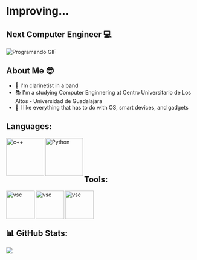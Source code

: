 # Improving...

## Next Computer Engineer &#x1F4BB; 
<img src="https://1.bp.blogspot.com/-6AYOlKIRAns/WYiZ8lGfICI/AAAAAAAABTk/c6fzq1mX274z6P6eqE8oYipgTSllHeJ4ACLcBGAs/s1600/programando.gif" alt="Programando GIF">

## About Me &#x1F60E;
- &#x1F3B5; I'm clarinetist in a band
- &#x1F4DA; I'm a studying Computer Enginnering at Centro Universitario de Los Altos - Universidad de Guadalajara
- &#x1F4F1; I like everything that has to do with OS, smart devices, and gadgets

## Languages:

<img align="left" alt="c++" width="100px" src="https://upload.wikimedia.org/wikipedia/commons/thumb/1/18/ISO_C%2B%2B_Logo.svg/1822px-ISO_C%2B%2B_Logo.svg.png" />
<img align="left" alt="Python" width="100px" src="https://upload.wikimedia.org/wikipedia/commons/c/c3/Python-logo-notext.svg" />

<br>
<br>
<br>
<br>


## Tools:  
</p>
<img align="left" alt="vsc" width="75px" src="https://upload.wikimedia.org/wikipedia/commons/thumb/9/9a/Visual_Studio_Code_1.35_icon.svg/2048px-Visual_Studio_Code_1.35_icon.svg.png" /> 
<img align="left" alt="vsc" width="75px" src="https://yefriromero.com/paginas/Portafolio%20Romero%202020/Programacion/img/Pseint.png" />
<img align="left" alt="vsc" width="75px" src="https://upload.wikimedia.org/wikipedia/commons/thumb/1/1d/PyCharm_Icon.svg/1024px-PyCharm_Icon.svg.png" />

<br>
<br>
<br>
<br>


## 📊 GitHub Stats:
![](https://github-readme-stats.vercel.app/api?username=diego-ornelas4952&theme=dark&hide_border=false&include_all_commits=true&count_private=false)<br/>
<br>



<!-- Un saludo al Profesor Sanabria, que de seguro verá esto. ;) -->
